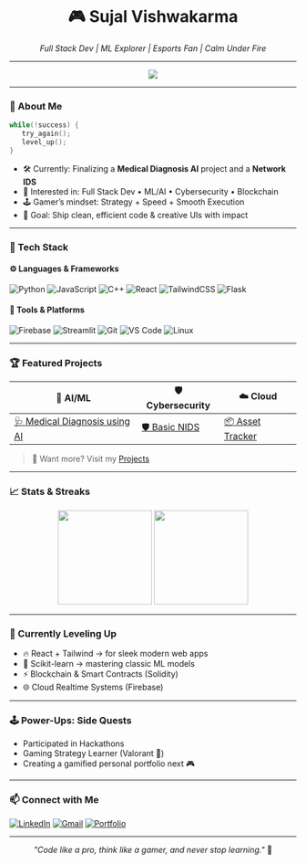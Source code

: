 
<h1 align="center">🎮 Sujal Vishwakarma</h1>
<p align="center"><i>Full Stack Dev | ML Explorer | Esports Fan | Calm Under Fire</i></p>

---

<p align="center">
  <img src="https://readme-typing-svg.herokuapp.com?font=Fira+Code&duration=2500&pause=1000&color=36BCF7&center=true&vCenter=true&width=435&lines=Building+cool+things...;Gaming+between+commits...;Learning+every+day!">
</p>

---

### 🧠 About Me

```cpp
while(!success) {
   try_again();
   level_up();
}
```

- 🛠️ Currently: Finalizing a **Medical Diagnosis AI** project and a **Network IDS**
- 🚀 Interested in: Full Stack Dev • ML/AI • Cybersecurity • Blockchain
- 🕹️ Gamer’s mindset: Strategy + Speed + Smooth Execution
- 🎯 Goal: Ship clean, efficient code & creative UIs with impact

---

### 💼 Tech Stack

#### ⚙️ Languages & Frameworks
![Python](https://img.shields.io/badge/-Python-3776AB?logo=python&logoColor=white)
![JavaScript](https://img.shields.io/badge/-JavaScript-F7DF1E?logo=javascript&logoColor=black)
![C++](https://img.shields.io/badge/-C++-00599C?logo=cplusplus&logoColor=white)
![React](https://img.shields.io/badge/-React-61DAFB?logo=react)
![TailwindCSS](https://img.shields.io/badge/-TailwindCSS-06B6D4?logo=tailwindcss&logoColor=white)
![Flask](https://img.shields.io/badge/-Flask-000000?logo=flask&logoColor=white)

#### 🧰 Tools & Platforms
![Firebase](https://img.shields.io/badge/-Firebase-FFCA28?logo=firebase&logoColor=black)
![Streamlit](https://img.shields.io/badge/-Streamlit-FF4B4B?logo=streamlit&logoColor=white)
![Git](https://img.shields.io/badge/-Git-F05032?logo=git&logoColor=white)
![VS Code](https://img.shields.io/badge/-VS%20Code-007ACC?logo=visualstudiocode&logoColor=white)
![Linux](https://img.shields.io/badge/-Linux-FCC624?logo=linux&logoColor=black)

---

### 🏆 Featured Projects

| 🔬 AI/ML | 🛡 Cybersecurity | ☁️ Cloud |
|--------|----------------|---------|
| [🩺 Medical Diagnosis using AI](https://github.com/SV-13/Medical-Diagnosis-using-AI) | [🛡 Basic NIDS](https://github.com/SV-13/Basic-Network-Intrusion-Detection-System) | [📦 Asset Tracker](https://github.com/SV-13/Cloud-Based-Asset-Tracking-System) |

> 🔗 Want more? Visit my [Projects](https://github.com/SV-13?tab=repositories)

---

### 📈 Stats & Streaks

<p align="center">
  <img src="https://github-readme-stats.vercel.app/api?username=SV-13&show_icons=true&theme=tokyonight" height="165"/>
  <img src="https://github-readme-streak-stats.herokuapp.com?user=SV-13&theme=tokyonight&hide_border=true" height="165"/>
</p>

---

### 🧠 Currently Leveling Up

- 🔥 React + Tailwind → for sleek modern web apps
- 🧪 Scikit-learn → mastering classic ML models
- ⚡ Blockchain & Smart Contracts (Solidity)
- 🌐 Cloud Realtime Systems (Firebase)

---

### 🕹️ Power-Ups: Side Quests

- Participated in Hackathons
- Gaming Strategy Learner (Valorant 🎯)
- Creating a gamified personal portfolio next 🎮

---

### 📫 Connect with Me

[![LinkedIn](https://img.shields.io/badge/-LinkedIn-0077B5?style=flat&logo=linkedin&logoColor=white)](https://www.linkedin.com/in/sujal-vishwakarma-178418256/)
[![Gmail](https://img.shields.io/badge/-Gmail-EA4335?style=flat&logo=gmail&logoColor=white)](mailto:youremail@gmail.com)
[![Portfolio](https://img.shields.io/badge/-Portfolio-black?style=flat&logo=vercel&logoColor=white)](https://your-portfolio-link.com)

---

<p align="center">
  <i>"Code like a pro, think like a gamer, and never stop learning."</i> 🚀
</p>
<!--
**SV-13/SV-13** is a ✨ _special_ ✨ repository because its `README.md` (this file) appears on your GitHub profile.

Here are some ideas to get you started:

- 🔭 I’m currently working on ...
- 🌱 I’m currently learning ...
- 👯 I’m looking to collaborate on ...
- 🤔 I’m looking for help with ...
- 💬 Ask me about ...
- 📫 How to reach me: ...
- 😄 Pronouns: ...
- ⚡ Fun fact: ...
-->

